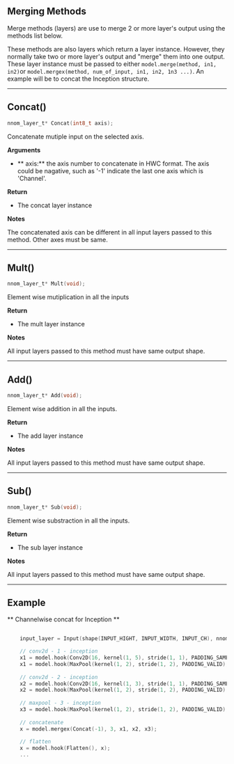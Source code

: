 
## Merging Methods

Merge methods (layers) are use to merge 2 or more layer's output using the methods list below. 

These methods are also layers which return a layer instance. However, they normally take two or more layer's output and "merge" them into one output. These layer instance must be passed to either `model.merge(method, in1, in2)`or `model.mergex(method, num_of_input, in1, in2, 1n3 ...)`. An example will be to concat the Inception structure. 

---

## Concat() 

~~~C
nnom_layer_t* Concat(int8_t axis);
~~~

Concatenate mutiple input on the selected axis. 

**Arguments**

- ** axis:** the axis number to concatenate in HWC format. The axis could be nagative, such as '-1' indicate the last one axis which is 'Channel'.

**Return**

- The concat layer instance

**Notes**

The concatenated axis can be different in all input layers passed to this method. Other axes must be same. 

---

## Mult() 
~~~C
nnom_layer_t* Mult(void);
~~~

Element wise mutiplication in all the inputs

**Return**

- The mult layer instance

**Notes**

All input layers passed to this method must have same output shape. 

---

## Add() 

~~~C
nnom_layer_t* Add(void);
~~~

Element wise addition in all the inputs. 

**Return**

- The add layer instance

**Notes**

All input layers passed to this method must have same output shape. 

---

## Sub() 

~~~C
nnom_layer_t* Sub(void);
~~~

Element wise substraction in all the inputs. 

**Return**

- The sub layer instance

**Notes**

All input layers passed to this method must have same output shape. 

---

## Example

** Channelwise concat for Inception **

~~~C
	
	input_layer = Input(shape(INPUT_HIGHT, INPUT_WIDTH, INPUT_CH), nnom_input_data);

	// conv2d - 1 - inception
	x1 = model.hook(Conv2D(16, kernel(1, 5), stride(1, 1), PADDING_SAME, &c2_w, &c2_b), x);
	x1 = model.hook(MaxPool(kernel(1, 2), stride(1, 2), PADDING_VALID), x1);
	
	// conv2d - 2 - inception
	x2 = model.hook(Conv2D(16, kernel(1, 3), stride(1, 1), PADDING_SAME, &c3_w, &c3_b), x);
	x2 = model.hook(MaxPool(kernel(1, 2), stride(1, 2), PADDING_VALID), x2);
	
	// maxpool - 3 - inception
	x3 = model.hook(MaxPool(kernel(1, 2), stride(1, 2), PADDING_VALID), x);
	
	// concatenate 
	x = model.mergex(Concat(-1), 3, x1, x2, x3);
	
	// flatten
	x = model.hook(Flatten(), x);
	...
~~~
